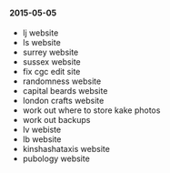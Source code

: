 #### 2015-05-05 ####

- lj website
- ls website
- surrey website
- sussex website
- fix cgc edit site
- randomness website
- capital beards website
- london crafts website
- work out where to store kake photos
- work out backups
- lv webiste
- lb website
- kinshashataxis website
- pubology website
